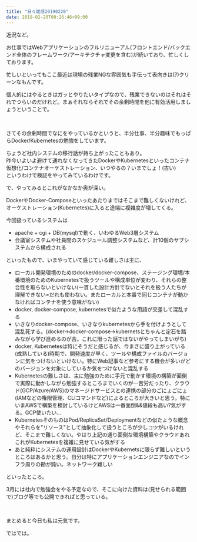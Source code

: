 ```yaml
---
title: "日々雑感20190220"
date: 2019-02-20T00:26:46+09:00
---
```


近況など。

<!--more-->

お仕事ではWebアプリケーションのフルリニューアル(フロントエンド/バックエンド全体のフレームワーク/アーキテクチャ変更を含む)が続いており、忙しくしております。

忙しいといってもここ最近は現場の残業NGな雰囲気も手伝って表向きは(?)クリーンなもんです。

個人的にはやるときはガッとやりたいタイプなので、残業できないのはそれはそれでつらいのだけれど。まぁそれならそれでその余剰時間を他に有効活用しましょうということで。

<br>

さてその余剰時間でなにをやっているかというと、半分仕事、半分趣味でもっぱらDocker/Kubernetesの勉強をしています。

ちょうど社内システムの移行話が持ち上がったこともあり。<br>
昨今いよいよ避けて通れなくなってきたDockerやKubernetesといったコンテナ仮想化/コンテナオーケストレーション、いつやるの？いまでしょ！(古い)<br>
というわけで検証をやってみているわけです。

で、やってみるとこれがなかなか奥が深い。

DockerやDocker-Composeといったあたりまではそこまで難しくないけれど、オーケストレーション(Kubernetes)に入ると途端に複雑度が増してくる。

今回扱っているシステムは

* apache + cgi + DB(mysql)で動く、いわゆるWeb3層システム
* 会議室システムや社員間のスケジュール調整システムなど、計10個のサブシステムから構成される

といったもので、いまやっていて感じている難しさは主に、

* ローカル開発環境のためのdocker/docker-compose、ステージング環境/本番環境のためのKubernetesで扱うツールや構成単位が変わり、それらの整合性を取らないといけない(一貫した設計方針でないとそれを扱う人たちが理解できない=だれも使わない。またローカルと本番で同じコンテナが動かなければコンテナを使う意味がない)
* docker, docker-compose, kubernetesで似たような用語が交差して混乱する
* いきなりdocker-compose、いきなりkubernetesから手を付けようとして混乱死する。(docker->docker-compose->kubernetsとちゃんと定石を踏みながら学び進めるのが吉。これに限った話ではないがやってしまいがち)
* docker, Kubernetesは特にそうだと感じるが、今まさに盛り上がっている(成熟している)時期で、開発速度が早く、ツールや構成ファイルのバージョンに気をつけないといけない。特にWeb記事など参考にする機会が多いがどのバージョンを対象にしているか気をつけないと混乱する
* Kubernetesの難しさは、主に勉強のために手元で動かす環境の構築が面倒で実際に動かしながら勉強するところまでいくのが一苦労だったり、クラウド(GCP/Azure/AWS)のマネージドサービスとの連携の部分のごにょごにょ(IAMなどの権限管理、CLIコマンドなど)によるところが大きいと思う。特にいまAWSで構築を検討しているけどAWSは一番面倒&&値段も高い?気がする。GCP使いたい…
* KubernetesそのものはPod/ReplicaSet/Deploymentなどの似たような概念やそれらを"リソース"として抽象化して扱うところが少しコツがいるけれど、そこまで難しくない。やはり上記の通り面倒な環境構築やクラウドあれこれがKubernetesを複雑に見せている気がする
* あと純粋にシステムの運用設計はDockerやKubernetsに限らず難しいというところはあるかと思う。自分は特にアプリケーションエンジニアなのでインフラ周りの勘が鈍い。ネットワーク難しい

といったところ。

3月には社内で勉強会をやる予定なので、そこに向けた資料は(見せられる範囲で)ブログ等でも公開できればと思っている。

<br>

まとめると今日も私は元気です。

ではでは。

